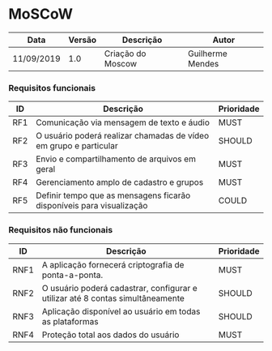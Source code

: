 # MoSCoW

| Data | Versão | Descrição | Autor |
| --- | --- | --- | --- |
| 11/09/2019 | 1.0 | Criação do Moscow  | Guilherme Mendes |

### Requisitos funcionais 

| ID | Descrição | Prioridade |
| --- | --- | --- |
| RF1 | Comunicação via mensagem de texto e áudio | MUST |
| RF2 | O usuário poderá realizar chamadas de vídeo em grupo e particular| SHOULD |
| RF3 | Envio e compartilhamento de arquivos em geral | MUST |
| RF4 | Gerenciamento amplo de cadastro e grupos | MUST |
| RF5 | Definir tempo que as mensagens ficarão disponíveis para visualização | COULD |

### Requisitos não funcionais

| ID | Descrição | Prioridade |
| --- | --- | --- |
| RNF1 | A aplicação fornecerá criptografia de ponta-a-ponta. | MUST |
| RNF2 | O usuário poderá cadastrar, configurar e utilizar até 8 contas simultâneamente | SHOULD |
| RNF3 | Aplicação disponível ao usuário em todas as plataformas | SHOULD |
| RNF4 | Proteção total aos dados do usuário | MUST |


<!DOCTYPE html>
<html>
<head>
<style src='docs/docs/assets/css/table.css'>
table {
  width: 100%;
}
</style>
<link rel="stylesheet" href="docs/assets/css/table.css">
</head>
</html> 
